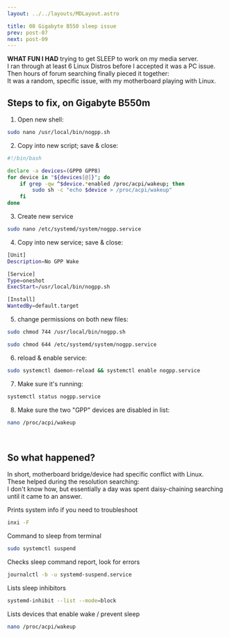 ```yaml
---
layout: ../../layouts/MDLayout.astro

title: 08 Gigabyte B550 sleep issue
prev: post-07
next: post-09
---
```



**WHAT FUN I HAD** trying to get SLEEP to work on my media server.<br>
I ran through at least 6 Linux Distros before I accepted it was a PC issue.<br>
Then hours of forum searching finally pieced it together:<br>
It was a random, specific issue, with my motherboard playing with Linux.

## Steps to fix, on Gigabyte B550m

1. Open new shell:
```sh
sudo nano /usr/local/bin/nogpp.sh
```
2. Copy into new script; save & close:
```sh
#!/bin/bash

declare -a devices=(GPP0 GPP8)
for device in "${devices[@]}"; do
    if grep -qw ^$device.*enabled /proc/acpi/wakeup; then
        sudo sh -c "echo $device > /proc/acpi/wakeup"
    fi
done
```
3. Create new service
```sh
sudo nano /etc/systemd/system/nogpp.service
```
4. Copy into new service; save & close:
```sh
[Unit]
Description=No GPP Wake

[Service]
Type=oneshot
ExecStart=/usr/local/bin/nogpp.sh

[Install]
WantedBy=default.target
```
5. change permissions on both new files:
```sh
sudo chmod 744 /usr/local/bin/nogpp.sh
```
```sh
sudo chmod 644 /etc/systemd/system/nogpp.service
```
6. reload & enable service:
```sh
sudo systemctl daemon-reload && systemctl enable nogpp.service
```
7. Make sure it's running:
```sh
systemctl status nogpp.service
```
8. Make sure the two "GPP" devices are disabled in list:
```sh
nano /proc/acpi/wakeup
```
<br>

## So what happened?
In short, motherboard bridge/device had specific conflict with Linux.<br>
These helped during the resolution searching:<br>
I don't know how, but essentially a day was spent daisy-chaining searching until it came to an answer.

Prints system info if you need to troubleshoot
```sh
inxi -F
```
Command to sleep from terminal
```sh
sudo systemctl suspend
```
Checks sleep command report, look for errors
```sh
journalctl -b -u systemd-suspend.service 
```
Lists sleep inhibitors
```sh
systemd-inhibit --list --mode=block
```
Lists devices that enable wake / prevent sleep
```sh
nano /proc/acpi/wakeup
```
